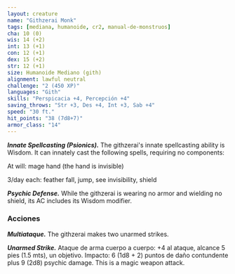 ```yaml
---
layout: creature
name: "Githzerai Monk"
tags: [mediana, humanoide, cr2, manual-de-monstruos]
cha: 10 (0)
wis: 14 (+2)
int: 13 (+1)
con: 12 (+1)
dex: 15 (+2)
str: 12 (+1)
size: Humanoide Mediano (gith)
alignment: lawful neutral
challenge: "2 (450 XP)"
languages: "Gith"
skills: "Perspicacia +4, Percepción +4"
saving_throws: "Str +3, Des +4, Int +3, Sab +4"
speed: "30 ft."
hit_points: "38 (7d8+7)"
armor_class: "14"
---
```


***Innate Spellcasting (Psionics).*** The githzerai's innate spellcasting ability is Wisdom. It can innately cast the following spells, requiring no components:

At will: mage hand (the hand is invisible)

3/day each: feather fall, jump, see invisibility, shield

***Psychic Defense.*** While the githzerai is wearing no armor and wielding no shield, its AC includes its Wisdom modifier.

### Acciones

***Multiataque.*** The githzerai makes two unarmed strikes.

***Unarmed Strike.*** Ataque de arma cuerpo a cuerpo: +4 al ataque, alcance 5 pies (1.5 mts), un objetivo. Impacto: 6 (1d8 + 2) puntos de daño contundente plus 9 (2d8) psychic damage. This is a magic weapon attack.